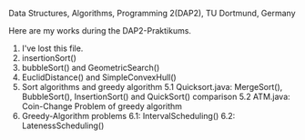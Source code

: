 Data Structures, Algorithms, Programming 2(DAP2), TU Dortmund, Germany

Here are my works during the DAP2-Praktikums.

1. I've lost this file.
2. insertionSort()
3. bubbleSort() and GeometricSearch()
4. EuclidDistance() and SimpleConvexHull()
5. Sort algorithms and greedy algorithm
    5.1 Quicksort.java: MergeSort(), BubbleSort(), InsertionSort() and         QuickSort() comparison
    5.2 ATM.java: Coin-Change Problem of greedy algorithm
6. Greedy-Algorithm problems
    6.1: IntervalScheduling()
    6.2: LatenessScheduling()